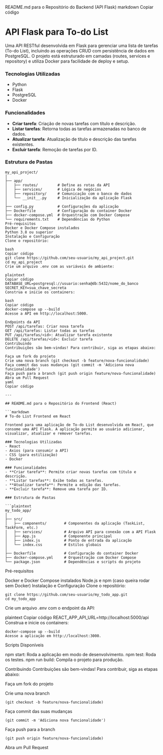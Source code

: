 README.md para o Repositório do Backend (API Flask)
markdown
Copiar código
# API Flask para To-do List

Uma API RESTful desenvolvida em Flask para gerenciar uma lista de tarefas (To-do List), incluindo as operações CRUD com persistência de dados em PostgreSQL. O projeto está estruturado em camadas (routes, services e repository) e utiliza Docker para facilidade de deploy e setup.

### Tecnologias Utilizadas
- Python
- Flask
- PostgreSQL
- Docker

### Funcionalidades
- **Criar tarefa**: Criação de novas tarefas com título e descrição.
- **Listar tarefas**: Retorna todas as tarefas armazenadas no banco de dados.
- **Atualizar tarefa**: Atualização de título e descrição das tarefas existentes.
- **Excluir tarefa**: Remoção de tarefas por ID.

### Estrutura de Pastas

```plaintext
my_api_project/
│
├── app/
│   ├── routes/         # Define as rotas da API
│   ├── services/       # Lógica de negócios
│   ├── repository/     # Comunicação com o banco de dados
│   └── __init__.py     # Inicialização da aplicação Flask
│
├── config.py           # Configurações da aplicação
├── Dockerfile          # Configuração do container Docker
├── docker-compose.yml  # Orquestração com Docker Compose
└── requirements.txt    # Dependências do Python
Pré-requisitos
Docker e Docker Compose instalados
Python 3.8 ou superior
Instalação e Configuração
Clone o repositório:

bash
Copiar código
git clone https://github.com/seu-usuario/my_api_project.git
cd my_api_project
Crie um arquivo .env com as variáveis de ambiente:

plaintext
Copiar código
DATABASE_URL=postgresql://usuario:senha@db:5432/nome_do_banco
SECRET_KEY=sua_chave_secreta
Construa e inicie os containers:

bash
Copiar código
docker-compose up --build
Acesse a API em http://localhost:5000.

Endpoints da API
POST /api/tarefas: Criar nova tarefa
GET /api/tarefas: Listar todas as tarefas
PUT /api/tarefas/<id>: Atualizar tarefa existente
DELETE /api/tarefas/<id>: Excluir tarefa
Contribuindo
Contribuições são bem-vindas! Para contribuir, siga as etapas abaixo:

Faça um fork do projeto
Crie uma nova branch (git checkout -b feature/nova-funcionalidade)
Faça commit das suas mudanças (git commit -m 'Adiciona nova funcionalidade')
Faça push para a branch (git push origin feature/nova-funcionalidade)
Abra um Pull Request
yaml
Copiar código

---

## README.md para o Repositório do Frontend (React)

```markdown
# To-do List Frontend em React

Frontend para uma aplicação de To-do List desenvolvida em React, que consome uma API Flask. A aplicação permite ao usuário adicionar, visualizar, atualizar e remover tarefas.

### Tecnologias Utilizadas
- React
- Axios (para consumir a API)
- CSS (para estilização)
- Docker

### Funcionalidades
- **Criar tarefa**: Permite criar novas tarefas com título e descrição.
- **Listar tarefas**: Exibe todas as tarefas.
- **Atualizar tarefa**: Permite a edição das tarefas.
- **Excluir tarefa**: Remove uma tarefa por ID.

### Estrutura de Pastas

```plaintext
my_todo_app/
│
├── src/
│   ├── components/        # Componentes da aplicação (TaskList, TaskForm, etc.)
│   ├── services/          # Arquivo API para conexão com a API Flask
│   ├── App.js             # Componente principal
│   ├── index.js           # Ponto de entrada da aplicação
│   └── index.css          # Estilos globais
│
├── Dockerfile             # Configuração do container Docker
├── docker-compose.yml     # Orquestração com Docker Compose
└── package.json           # Dependências e scripts do projeto
```

Pré-requisitos

Docker e Docker Compose instalados
Node.js e npm (caso queira rodar sem Docker)
Instalação e Configuração
Clone o repositório:
```
git clone https://github.com/seu-usuario/my_todo_app.git
cd my_todo_app
```

Crie um arquivo .env com o endpoint da API:

plaintext
Copiar código
REACT_APP_API_URL=http://localhost:5000/api
Construa e inicie os containers:

```
docker-compose up --build
Acesse a aplicação em http://localhost:3000.
```

Scripts Disponíveis

npm start: Roda a aplicação em modo de desenvolvimento.
npm test: Roda os testes.
npm run build: Compila o projeto para produção.


Contribuindo
Contribuições são bem-vindas! Para contribuir, siga as etapas abaixo:

Faça um fork do projeto

Crie uma nova branch
```
(git checkout -b feature/nova-funcionalidade)
```
Faça commit das suas mudanças 
```
(git commit -m 'Adiciona nova funcionalidade')
```
Faça push para a branch 
```
(git push origin feature/nova-funcionalidade)
```
Abra um Pull Request
